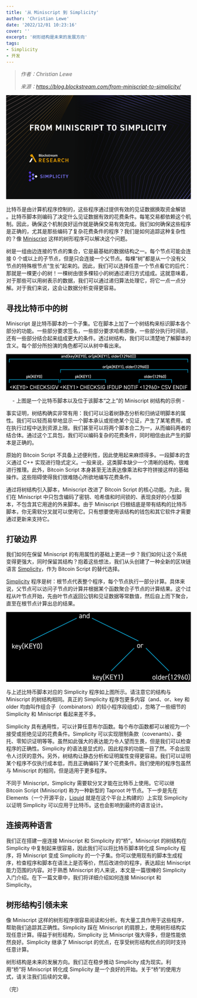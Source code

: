 ```yaml
---
title: '从 Miniscript 到 Simplicity'
author: 'Christian Lewe'
date: '2022/12/01 10:23:16'
cover: ''
excerpt: '树形结构是未来的发展方向'
tags:
- Simplicity
- 开发
---
```



> *作者：Christian Lewe*
> 
> *来源：<https://blog.blockstream.com/from-miniscript-to-simplicity/>*



![From Miniscript to Simplicity](../images/from-miniscript-to-simplicity/080px-1.png)

比特币是由计算机程序控制的，这些程序通过提供有效的见证数据换取资金解锁 。比特币脚本则编码了决定什么见证数据有效的花费条件。每笔交易都依赖这个机制。因此，确保这个机制良好运作就是确保交易有效完成。我们如何确保这些程序是正确的，尤其是那些编码了复杂花费条件的程序？我们是如何追踪这种复杂性的？像 [Miniscript](https://github.com/rust-bitcoin/rust-miniscript) 这样的树形程序可以解决这个问题。

树是一组由边连接的节点的集合，它是最基础的数据结构之一。每个节点可能会连接 0 个或以上的子节点，但是只会连接一个父节点。每棵“树”都是从一个没有父节点的特殊根节点“生长”起来的。因此，我们可以选择任意一个节点看它的后代：那就是一棵更小的树！一棵树由很多棵较小的树通过递归方式组成。这就意味着，对于那些可以用树表示的数据，我们可以通过递归算法处理它，将它一点一点分解。对于我们来说，这会让数据分析变得更容易。

## 寻找比特币中的树

Miniscript 是比特币脚本的一个子集。它在脚本上加了一个树结构来标识脚本各个部分的功能。一些部分要求签名，一些部分要求哈希原像，一些部分执行时间锁，还有一些部分结合起来组成更大的条件。透过树结构，我们可以清楚地了解脚本的含义。每个部分所扮演的角色都可以从树中看出来。

![chart1](../images/from-miniscript-to-simplicity/chart1.jpg)

<p style="text-align:center">- 上图是一个比特币脚本以及位于该脚本“之上”的 Miniscript 树结构的示例 -</p>


事实证明，树结构确实非常有用：我们可以沿着树静态分析和归纳证明脚本的属性。我们可以轻而易举地显示一个脚本承认或拒绝某个见证，产生了某笔费用，或在执行过程中达到资源上限。我们甚至可以将两个脚本合二为一，从而编码两者的结合体。通过这个工具包，我们可以编码复杂的花费条件，同时相信由此产生的脚本是正确的。

原始的 Bitcoin Script 不具备上述便利性，因此使用起来麻烦得多。一段脚本的含义通过 C++ 实现进行隐式定义。一般来说，这类脚本缺少一个清晰的结构，很难进行推理。此外，Bitcoin Script 本身甚至无法表达像乘法和字符拼接这样的基础操作。这些阻碍使得我们很难随心所欲地编写花费条件。

通过将树结构引入脚本，Miniscript 改进了 Bitcoin Script 的核心功能。为此，我们在 Miniscript 中只包含编码了密钥、哈希值和时间锁的、表现良好的小型脚本，不包含其它用途的外来脚本。由于 Miniscript 归根结底是带有结构的比特币脚本，你无需软分叉就可以使用它。只有想要使用该结构的钱包和其它软件才需要通过更新来支持它。

## 打破边界

我们如何在保留 Miniscript 的有用属性的基础上更进一步？我们如何让这个系统变得更强大，同时保留其结构？抱着这些想法，我们从头创建了一种全新的区块链语言 [Simplicity](https://www.youtube.com/watch?v=n4iLNNF3sU0)，作为 Bitcoin Script 的替代选择。

[Simplicity](https://github.com/ElementsProject/simplicity) 程序是树：根节点代表整个程序，每个节点执行一部分计算。具体来说，父节点可以访问子节点的计算并根据某个函数聚合子节点的计算结果。这个过程从叶节点开始，先由叶节点返回公钥和见证数据等常数值，然后自上而下聚合，直至在根节点计算出总的结果。

![chart2](../images/from-miniscript-to-simplicity/chart2.jpg)

与上述比特币脚本对应的 Simplicity 程序如上图所示。请注意它的结构与 Miniscript 的树结构相同。真正的 Simplicity 程序包更多内容（and、or、key 和 older 均由叫作组合子（combinators）的较小程序段组成），忽略了一些细节的 Simplicity 和 Miniscript 看起来差不多。

Simplicity 具有通用性，可以计算任意布尔函数。每个布尔函数都可以被视为一个接受或拒绝见证的花费条件。Simplicity 可以实现限制条款（covenants）、委托、零知识证明等等。虽然如此强大的表达能力令人望而生畏，但是我们可以检查程序的正确性。Simplicity 的语法是显式的，因此程序的功能一目了然。不会出现令人讨厌的意外。另外，树结构让静态分析和证明属性变得更容易。我们可以证明某个程序不仅执行成本低，而且正确编码了某个花费条件。我们使用的程序包虽然与 Miniscript 的相同，但是适用于更多程序。

不同于 Miniscript，Simplicity 需要软分叉才能在比特币上使用。它可以继 Bitcoin Script (Miniscript) 称为一种新型的 Taproot 叶节点。下一步是先在 Elements（一个开源平台，[Liquid](https://blockstream.com/liquid/) 就是在这个平台上构建的）上实现 Simplicity 以证明 Simplicity 可以应用于比特币。这也会影响到最终的语言设计。

## 连接两种语言

我们正在搭建一座连接 Miniscript 和 Simplicity 的“桥”。Miniscript 的树结构在 Simplicity 中复制起来很容易，因此我们可以将比特币脚本转化成 Simplicity 程序，将 Miniscript 变成 Simplicity 的一个子集。你可以使用现有的脚本生成程序，检查程序和脚本在语法上是否等价，然后改进你的程序，表达超出 Miniscript 能力范围的内容。对于熟悉 Miniscript 的人来说，本文是一篇很棒的 Simplicity 入门介绍。在下一篇文章中，我们将详细介绍如何连接 Miniscript 和 Simplicity。

## 树形结构引领未来

像 Miniscript 这样的树形程序很容易阅读和分析。有大量工具作用于这些程序，帮助我们追踪其正确性。Simplicity 踩在 Miniscript 的肩膀上，使用树形结构实现任意计算。得益于树形结构，Simplicity 比 Miniscript 强大得多，但是性能依然良好。Simplicity 继承了 Miniscript 的优点，在享受树形结构优点的同时支持任意计算。

树形结构是未来的发展方向。我们正在稳步推动 Simplicity 成为现实。利用“桥”将 Miniscript 转化成 Simplicity 是一个良好的开始。关于“桥”的使用方式，请关注我们后续的文章。

（完）